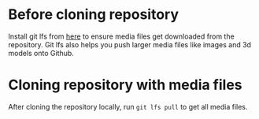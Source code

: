 # Before cloning repository
Install git lfs from [here](https://git-lfs.com/) to ensure media files get downloaded from the repository. Git lfs also helps you push larger media files like images and 3d models onto Github. 

# Cloning repository with media files
After cloning the repository locally, run `git lfs pull` to get all media files. 
